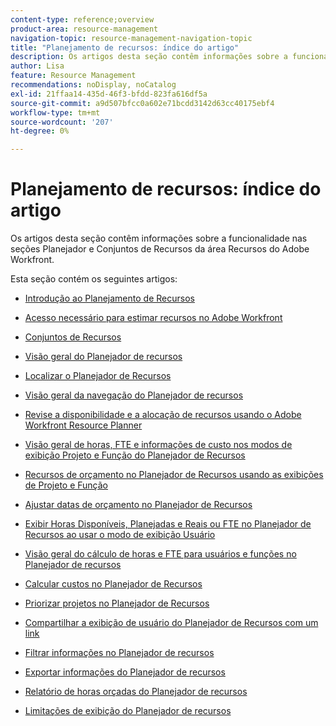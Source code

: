 ```yaml
---
content-type: reference;overview
product-area: resource-management
navigation-topic: resource-management-navigation-topic
title: "Planejamento de recursos: índice do artigo"
description: Os artigos desta seção contêm informações sobre a funcionalidade nas seções Planejador e Conjuntos de Recursos da área Recursos do Adobe Workfront.
author: Lisa
feature: Resource Management
recommendations: noDisplay, noCatalog
exl-id: 21ffaa14-435d-46f3-bfdd-823fa616df5a
source-git-commit: a9d507bfcc0a602e71bcdd3142d63cc40175ebf4
workflow-type: tm+mt
source-wordcount: '207'
ht-degree: 0%

---
```


# Planejamento de recursos: índice do artigo

<!-- Audited: 2/2024 -->

Os artigos desta seção contêm informações sobre a funcionalidade nas seções Planejador e Conjuntos de Recursos da área Recursos do Adobe Workfront.

Esta seção contém os seguintes artigos:

* [Introdução ao Planejamento de Recursos](../../resource-mgmt/resource-planning/get-started-resource-planning.md)
* [Acesso necessário para estimar recursos no Adobe Workfront](../../resource-mgmt/resource-planning/access-needed-to-budget-resources.md)
* [Conjuntos de Recursos](../../resource-mgmt/resource-planning/resource-pools/resource-pools.md)
* [Visão geral do Planejador de recursos](../../resource-mgmt/resource-planning/get-started-resource-planner.md)
* [Localizar o Planejador de Recursos](../../resource-mgmt/resource-planning/locate-resource-planner.md)
* [Visão geral da navegação do Planejador de recursos](../../resource-mgmt/resource-planning/resource-planner-navigation.md)
* [Revise a disponibilidade e a alocação de recursos usando o Adobe Workfront Resource Planner](../../resource-mgmt/resource-planning/resource-availability-allocation-resource-planner.md)
* [Visão geral de horas, FTE e informações de custo nos modos de exibição Projeto e Função do Planejador de Recursos](../../resource-mgmt/resource-planning/overview-of-planner-hour-fte-cost-information-in-role-project-views.md)
* [Recursos de orçamento no Planejador de Recursos usando as exibições de Projeto e Função](../../resource-mgmt/resource-planning/budget-resources-project-role-views-resource-planner.md)
* [Ajustar datas de orçamento no Planejador de Recursos](../../resource-mgmt/resource-planning/adjust-budgeting-dates.md)
* [Exibir Horas Disponíveis, Planejadas e Reais ou FTE no Planejador de Recursos ao usar o modo de exibição Usuário](../../resource-mgmt/resource-planning/view-hours-fte-user-view-resource-planner.md)
* [Visão geral do cálculo de horas e FTE para usuários e funções no Planejador de recursos](../../resource-mgmt/resource-planning/calculate-hours-fte-for-users-roles-resource-planner.md)
* [Calcular custos no Planejador de Recursos](../../resource-mgmt/resource-planning/calculate-costs-resource-planner.md)
* [Priorizar projetos no Planejador de Recursos](../../resource-mgmt/resource-planning/prioritize-projects-resource-planner.md)
* [Compartilhar a exibição de usuário do Planejador de Recursos com um link](../../resource-mgmt/resource-planning/share-resource-planner-with-link.md)
* [Filtrar informações no Planejador de recursos](../../resource-mgmt/resource-planning/filter-resource-planner.md)
* [Exportar informações do Planejador de recursos](../../resource-mgmt/resource-planning/export-resource-planner.md)
* [Relatório de horas orçadas do Planejador de recursos](../../resource-mgmt/resource-planning/report-on-budgeted-hours.md)
* [Limitações de exibição do Planejador de recursos](../../resource-mgmt/resource-planning/resource-planner-display-limitations.md)

  <!--
  <li data-mc-conditions="QuicksilverOrClassic.Draft mode"><a href="../../resource-mgmt/resource-planning/track-user-utilization.md" class="MCXref xref" xrefformat="{para}">Track User Utilization information</a> </li>
  -->

  <!--
  <li data-mc-conditions="QuicksilverOrClassic.Draft mode"><a href="../../resource-mgmt/resource-planning/budget-by-project-resource-planner-d.md" class="MCXref xref" xrefformat="{para}">Budget resources by project in the Resource Planner</a> </li>
  -->

  <!--
  <li data-mc-conditions="QuicksilverOrClassic.Draft mode"><a href="../../resource-mgmt/resource-planning/budget-by-role-resource-planner-d.md" class="MCXref xref" xrefformat="{para}">Budget resources by role in the Resource Planner </a> </li>
  -->

  <!--
  <li data-mc-conditions="QuicksilverOrClassic.Draft mode"><a href="../../resource-mgmt/resource-planning/view-projects-roles-users-resource-planner.md" class="MCXref xref" xrefformat="{para}">View projects, roles, and users using the Resource Planner</a> </li>
  -->

  <!--
  <li data-mc-conditions="QuicksilverOrClassic.Draft mode"><a href="../../resource-mgmt/resource-planning/manage-resource-planner-d.md" class="MCXref xref" xrefformat="{para}">Manage resources in the Resource Planner</a> </li>
  -->

  <!--
  <li data-mc-conditions="QuicksilverOrClassic.Draft mode"><a href="../../resource-mgmt/resource-planning/resource-planner-overview-d.md" class="MCXref xref" xrefformat="{para}">Overview of the areas of the Resource Planner</a> </li>
  -->
